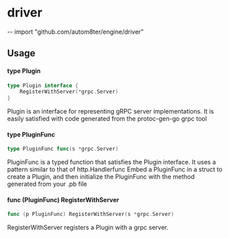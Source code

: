 # driver
--
    import "github.com/autom8ter/engine/driver"


## Usage

#### type Plugin

```go
type Plugin interface {
	RegisterWithServer(*grpc.Server)
}
```

Plugin is an interface for representing gRPC server implementations. It is
easily satisfied with code generated from the protoc-gen-go grpc tool

#### type PluginFunc

```go
type PluginFunc func(s *grpc.Server)
```

PluginFunc is a typed function that satisfies the Plugin interface. It uses a
pattern similar to that of http.Handlerfunc Embed a PluginFunc in a struct to
create a Plugin, and then initialize the PluginFunc with the method generated
from your .pb file

#### func (PluginFunc) RegisterWithServer

```go
func (p PluginFunc) RegisterWithServer(s *grpc.Server)
```
RegisterWithServer registers a Plugin with a grpc server.
